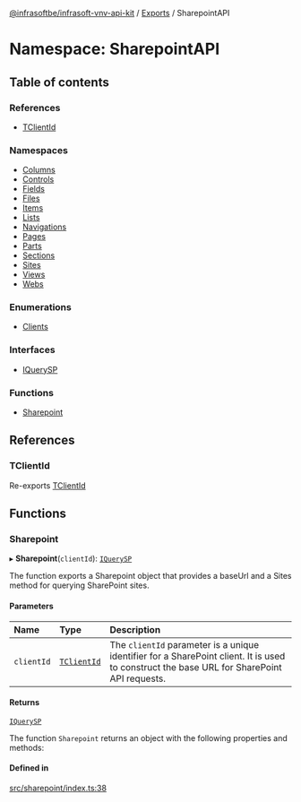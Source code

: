 [@infrasoftbe/infrasoft-vnv-api-kit](../README.md) / [Exports](../modules.md) / SharepointAPI

# Namespace: SharepointAPI

## Table of contents

### References

- [TClientId](SharepointAPI.md#tclientid)

### Namespaces

- [Columns](SharepointAPI.Columns.md)
- [Controls](SharepointAPI.Controls.md)
- [Fields](SharepointAPI.Fields.md)
- [Files](SharepointAPI.Files.md)
- [Items](SharepointAPI.Items.md)
- [Lists](SharepointAPI.Lists.md)
- [Navigations](SharepointAPI.Navigations.md)
- [Pages](SharepointAPI.Pages.md)
- [Parts](SharepointAPI.Parts.md)
- [Sections](SharepointAPI.Sections.md)
- [Sites](SharepointAPI.Sites.md)
- [Views](SharepointAPI.Views.md)
- [Webs](SharepointAPI.Webs.md)

### Enumerations

- [Clients](../enums/SharepointAPI.Clients.md)

### Interfaces

- [IQuerySP](../interfaces/SharepointAPI.IQuerySP.md)

### Functions

- [Sharepoint](SharepointAPI.md#sharepoint)

## References

### TClientId

Re-exports [TClientId](SharepointAPI.Sites.md#tclientid)

## Functions

### Sharepoint

▸ **Sharepoint**(`clientId`): [`IQuerySP`](../interfaces/SharepointAPI.IQuerySP.md)

The function exports a Sharepoint object that provides a baseUrl and a Sites method for querying
SharePoint sites.

#### Parameters

| Name | Type | Description |
| :------ | :------ | :------ |
| `clientId` | [`TClientId`](SharepointAPI.Sites.md#tclientid) | The `clientId` parameter is a unique identifier for a SharePoint client. It is used to construct the base URL for SharePoint API requests. |

#### Returns

[`IQuerySP`](../interfaces/SharepointAPI.IQuerySP.md)

The function `Sharepoint` returns an object with the following properties and methods:

#### Defined in

[src/sharepoint/index.ts:38](https://github.com/infrasoftbe/Infrasoft-vnv-api-kit/blob/783d42b/src/sharepoint/index.ts#L38)
